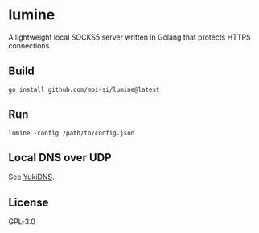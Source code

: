 # lumine
A lightweight local SOCKS5 server written in Golang that protects HTTPS connections.

## Build

```
go install github.com/moi-si/lumine@latest
```

## Run
```
lumine -config /path/to/config.json
```

## Local DNS over UDP
See [YukiDNS](https://github.com/moi-si/yukidns).

## License

GPL-3.0
